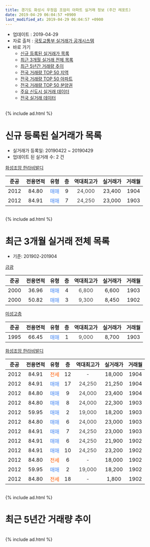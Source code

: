 ```yaml
---
title: 경기도 화성시 우정읍 조암리 아파트 실거래 정보 (주간 레포트)
date: 2019-04-29 06:04:57 +0900
last_modified_at: 2019-04-29 06:04:57 +0900
---
```


* 업데이트 : 2019-04-29
* 자료 출처 : [국토교통부 실거래가 공개시스템](http://rt.molit.go.kr)
* 바로 가기
    * [신규 등록된 실거래가 목록](#신규-등록된-실거래가-목록)
    * [최근 3개월 실거래 전체 목록](#최근-3개월-실거래-전체-목록)
    * [최근 5년간 거래량 추이](#최근-5년간-거래량-추이)
    * [전국 거래량 TOP 50 지역](https://inasie.github.io/apt-trade-info/최근-3개월-전국에서-가장-거래가-많이-발생한-지역)
    * [전국 거래량 TOP 50 아파트](https://inasie.github.io/apt-trade-info/최근-3개월-전국에서-가장-거래가-많이-발생한-아파트)
    * [전국 거래량 TOP 50 분양권](https://inasie.github.io/apt-trade-info/최근-3개월-전국에서-가장-거래가-많이-발생한-분양권)
    * [주요 신도시 실거래 데이터](https://inasie.github.io/apt-trade-info/주요-신도시)
    * [전국 실거래 데이터](https://inasie.github.io/apt-trade-info/전국)
<br>
{% include ad.html %}
<br>

# 신규 등록된 실거래가 목록
* 실거래가 등록일: 20190422 ~ 20190429
* 업데이트 된 실거래 수: 2 건


[화성조암 한라비발디](https://search.naver.com/search.naver?query=%EA%B2%BD%EA%B8%B0%EB%8F%84+%ED%99%94%EC%84%B1%EC%8B%9C+%EC%9A%B0%EC%A0%95%EC%9D%8D+%EC%A1%B0%EC%95%94%EB%A6%AC+%ED%99%94%EC%84%B1%EC%A1%B0%EC%95%94+%ED%95%9C%EB%9D%BC%EB%B9%84%EB%B0%9C%EB%94%94)

|준공|전용면적|유형|층|역대최고가|실거래가|거래월|
|:---:|:---:|:---:|:---:|:---:|:---:|:---:|
|2012|84.80|<span style="color:#4285f3">매매</span>|9|<span style="color:#444444">24,000</span>|23,400|1904|
|2012|84.91|<span style="color:#4285f3">매매</span>|7|<span style="color:#444444">24,250</span>|23,000|1903|


<br>
{% include ad.html %}
<br>

# 최근 3개월 실거래 전체 목록
* 기준: 201902-201904


[금광](https://search.naver.com/search.naver?query=%EA%B2%BD%EA%B8%B0%EB%8F%84+%ED%99%94%EC%84%B1%EC%8B%9C+%EC%9A%B0%EC%A0%95%EC%9D%8D+%EC%A1%B0%EC%95%94%EB%A6%AC+%EA%B8%88%EA%B4%91)

|준공|전용면적|유형|층|역대최고가|실거래가|거래월|
|:---:|:---:|:---:|:---:|:---:|:---:|:---:|
|2000|36.96|<span style="color:#4285f3">매매</span>|4|<span style="color:#444444">6,800</span>|6,600|1903|
|2000|50.82|<span style="color:#4285f3">매매</span>|3|<span style="color:#444444">9,300</span>|8,450|1902|

[미성고층](https://search.naver.com/search.naver?query=%EA%B2%BD%EA%B8%B0%EB%8F%84+%ED%99%94%EC%84%B1%EC%8B%9C+%EC%9A%B0%EC%A0%95%EC%9D%8D+%EC%A1%B0%EC%95%94%EB%A6%AC+%EB%AF%B8%EC%84%B1%EA%B3%A0%EC%B8%B5)

|준공|전용면적|유형|층|역대최고가|실거래가|거래월|
|:---:|:---:|:---:|:---:|:---:|:---:|:---:|
|1995|66.45|<span style="color:#4285f3">매매</span>|1|<span style="color:#444444">9,000</span>|8,700|1903|

[화성조암 한라비발디](https://search.naver.com/search.naver?query=%EA%B2%BD%EA%B8%B0%EB%8F%84+%ED%99%94%EC%84%B1%EC%8B%9C+%EC%9A%B0%EC%A0%95%EC%9D%8D+%EC%A1%B0%EC%95%94%EB%A6%AC+%ED%99%94%EC%84%B1%EC%A1%B0%EC%95%94+%ED%95%9C%EB%9D%BC%EB%B9%84%EB%B0%9C%EB%94%94)

|준공|전용면적|유형|층|역대최고가|실거래가|거래월|
|:---:|:---:|:---:|:---:|:---:|:---:|:---:|
|2012|84.91|<span style="color:#ff5a00">전세</span>|12|<span style="color:#444444">-</span>|18,000|1904|
|2012|84.91|<span style="color:#4285f3">매매</span>|17|<span style="color:#444444">24,250</span>|21,250|1904|
|2012|84.80|<span style="color:#4285f3">매매</span>|9|<span style="color:#444444">24,000</span>|23,400|1904|
|2012|84.80|<span style="color:#4285f3">매매</span>|8|<span style="color:#444444">24,000</span>|22,300|1903|
|2012|59.95|<span style="color:#4285f3">매매</span>|2|<span style="color:#444444">19,000</span>|18,200|1903|
|2012|84.80|<span style="color:#4285f3">매매</span>|6|<span style="color:#444444">24,000</span>|23,000|1903|
|2012|84.91|<span style="color:#4285f3">매매</span>|7|<span style="color:#444444">24,250</span>|23,000|1903|
|2012|84.91|<span style="color:#4285f3">매매</span>|6|<span style="color:#444444">24,250</span>|21,900|1902|
|2012|84.91|<span style="color:#4285f3">매매</span>|10|<span style="color:#444444">24,250</span>|23,200|1902|
|2012|84.80|<span style="color:#ff5a00">전세</span>|6|<span style="color:#444444">-</span>|18,000|1902|
|2012|59.95|<span style="color:#4285f3">매매</span>|2|<span style="color:#444444">19,000</span>|18,200|1902|
|2012|84.80|<span style="color:#ff5a00">전세</span>|18|<span style="color:#444444">-</span>|1,800|1902|


<br>
{% include ad.html %}
<br>

# 최근 5년간 거래량 추이


<div style="width:100%;">
    <canvas id="deal_progress" height="200"></canvas>
</div>

<script>
new Chart(document.getElementById("deal_progress"), {
    type: 'line',
    data: {
        labels: ['201404','201405','201406','201407','201408','201409','201410','201411','201412','201501','201502','201503','201504','201505','201506','201507','201508','201509','201510','201511','201512','201601','201602','201603','201604','201605','201606','201607','201608','201609','201610','201611','201612','201701','201702','201703','201704','201705','201706','201707','201708','201709','201710','201711','201712','201801','201802','201803','201804','201805','201806','201807','201808','201809','201810','201811','201812','201901','201902','201903','201904'],
        datasets: [{
            label: '매매',
            pointRadius: 1,
            data: [4, 7, 5, 3, 11, 10, 18, 16, 13, 5, 4, 26, 30, 16, 14, 19, 14, 15, 12, 12, 15, 7, 6, 6, 15, 6, 18, 6, 20, 11, 12, 11, 8, 5, 6, 8, 9, 9, 14, 7, 4, 14, 7, 7, 6, 5, 8, 10, 6, 5, 10, 7, 3, 8, 6, 6, 4, 7, 4, 6, 2],
            borderColor: "rgba(255, 201, 14, 1)",
            backgroundColor: "rgba(255, 201, 14, 0.5)",
            fill: false,
            lineTension: 0
        },{
            label: '전월세',
            pointRadius: 1,
            data: [11, 19, 13, 7, 8, 3, 8, 7, 5, 7, 4, 8, 10, 11, 5, 7, 3, 5, 4, 3, 2, 4, 0, 5, 7, 5, 7, 4, 3, 5, 5, 4, 3, 2, 3, 5, 5, 3, 3, 3, 3, 3, 1, 3, 1, 4, 4, 5, 4, 1, 5, 2, 4, 5, 6, 1, 4, 3, 2, 0, 1],
            borderColor: "rgba(0, 141, 185, 1)",
            backgroundColor: "rgba(0, 141, 185, 0.5)",
            fill: false,
            lineTension: 0
        }
        ]
    },
    options: {
        responsive: true,
        title: {
            display: false
        },
        tooltips: {
            mode: 'index',
            intersect: false
        },
        hover: {
            mode: 'nearest',
            intersect: true
        },
        scales: {
            xAxes: [{
                display: true,
                scaleLabel: {
                    display: true,
                    labelString: '년/월'
                }
            }],
            yAxes: [{
                display: true,
                ticks: {
                    suggestedMin: 0,
                },
                scaleLabel: {
                    display: true,
                    labelString: '실거래 수'
                }
            }]
        }
    }
});

</script>


<br>
{% include ad.html %}
<br>

